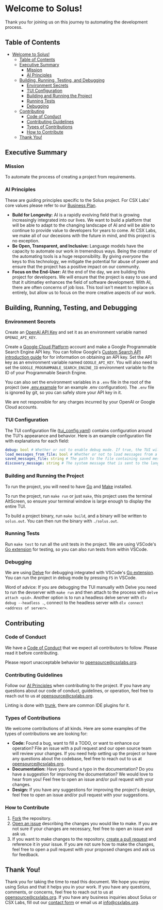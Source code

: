 # Welcome to Solus!

Thank you for joining us on this journey to automating the development process.

## Table of Contents

- [Welcome to Solus!](#welcome-to-solus)
  - [Table of Contents](#table-of-contents)
  - [Executive Summary](#executive-summary)
    - [Mission](#mission)
    - [AI Principles](#ai-principles)
  - [Building, Running, Testing, and Debugging](#building-running-testing-and-debugging)
    - [Environment Secrets](#environment-secrets)
    - [TUI Configuration](#tui-configuration)
    - [Building and Running the Project](#building-and-running-the-project)
    - [Running Tests](#running-tests)
    - [Debugging](#debugging)
  - [Contributing](#contributing)
    - [Code of Conduct](#code-of-conduct)
    - [Contributing Guidelines](#contributing-guidelines)
    - [Types of Contributions](#types-of-contributions)
    - [How to Contribute](#how-to-contribute)
  - [Thank You!](#thank-you)

## Executive Summary

### Mission

To automate the process of creating a project from requirements.

### AI Principles

These are guiding principles specific to the Solus project.
For CSX Labs' core values please refer to our [Business Plan](https://docs.google.com/document/d/1PhPFI1YXRd-XHMvfvRZhFwnqzzdXLTcpo0Kmbw803-I/edit?usp=sharing).

- **Build for Longevity:** AI is a rapidly evolving field that is growing increasingly integrated into our lives. We want to build a platform that will be able to adapt to the changing landscape of AI and will be able to continue to provide value to developers for years to come. At CSX Labs, we make all of our decesions with the future in mind, and this project is no exception.
- **Be Open, Transparent, and Inclusive:** Language models have the capacity to automate our work in tremendous ways. Being the creator of the automating tools is a huge responsibility. By giving _everyone_ the keys to this technology, we mitigate the potential for abuse of power and ensure that the project has a positive impact on our community.
- **Focus on the End-User:** At the end of the day, we are building this project for developers. We will ensure that the project is easy to use and that it ultimatley enhances the field of software development. With AI, there are often concerns of job loss. This tool isn't meant to replace us entirely, but allow us to focus on the more creative aspects of our work.

## Building, Running, Testing, and Debugging

### Environment Secrets

Create an [OpenAI API Key](https://platform.openai.com/account/api-keys) and set it as an environment variable named `OPENAI_API_KEY`.

Create a [Google Cloud Platform](https://cloud.google.com/) account and make a Google Programmable Search Engine API key. You can follow Google's [Custom Search API introduction guide](https://developers.google.com/custom-search/v1/introduction) for for information on obtaining an API key. Set the API key as an environment variable named `GOOGLE_API_KEY`. You will also need to set the `GOOGLE_PROGRAMMABLE_SEARCH_ENGINE_ID` environment variable to the ID of your Programmable Search Engine.

You can also set the environment variables in a `.env` file in the root of the project (see [.env.example](.env.example) for an example .env configuration). The `.env` file is ignored by git, so you can safely store your API key in it.

We are not responsible for any charges incurred by your OpenAI or Google Cloud accounts.

### TUI Configuration

The TUI configuration file ([tui_config.yaml](tui_config.yaml)) contains configuration around the TUI's appearance and behavior. Here is an example configuration file with explanations for each field:

```yaml
debug: bool # Whether or not to enable debug mode. If true, the TUI will print system messages to the terminal.
load_messages_from_file: bool # Whether or not to load messages from a file. If true, the TUI will populate the message history with messages from the file specified in the `saved_messages_file` field.
saved_messages_file: string # The path to the file containing saved messages. This field is only used if `load_messages_from_file` is true.
discovery_message: string # The system message that is sent to the language model to establish the guidelines and context for the conversation.
```

### Building and Running the Project

To run the project, you will need to have [Go](https://go.dev/) and [Make](https://www.gnu.org/software/make/) installed.

To run the project, run `make run` or just `make`, this project uses the terminal AltScreen, so ensure your terminal window is large enough to display the entire TUI.

To build a project binary, run `make build`, and a binary will be written to `solus.out`. You can then run the binary with `./solus.out`.

### Running Tests

Run `make test` to run all the unit tests in the project. We are using VSCode's [Go extension](https://marketplace.visualstudio.com/items?itemName=golang.go) for testing, so you can also run tests from within VSCode.

### Debugging

We are using [Delve](https://github.com/go-delve/delve) for debugging integrated with VSCode's [Go extension](https://marketplace.visualstudio.com/items?itemName=golang.go). You can run the project in debug mode by pressing `F5` in VSCode.

Word of advice: If you are debugging the TUI manually with Delve you need to run the devserver with `make run` and then attach to the process with `delve attach <pid>`. Another option is to run a headless delve server with `dlv debug --headless .`, connect to the headless server with `dlv connect <address of server>`.

## Contributing

### Code of Conduct

We have a [Code of Conduct](CODE_OF_CONDUCT.md) that we expect all contributors to follow. Please read it before contributing.

Please report unacceptable behavior to [opensource@csxlabs.org](mailto:opensource@csxlabs.org).

### Contributing Guidelines

Follow our [AI Principles](#ai-principles) when contributing to the project. If you have any questions about our code of conduct, guidelines, or operation, feel free to reach out to us at [opensource@csxlabs.org](mailto:opensource@csxlabs.org).

Linting is done with [trunk](https://trunk.io), there are common IDE plugins for it.

### Types of Contributions

We welcome contributions of all kinds. Here are some examples of the types of contributions we are looking for:

- **Code:** Found a bug, want to fill a TODO, or want to enhance our operation? File an issue with a pull request and our open source team will review your changes. If you need help setting up the project or have any questions about the codebase, feel free to reach out to us at [opensource@csxlabs.org](mailto:opensource@csxlabs.org).
- **Documentation:** Have you found a typo in the documentation? Do you have a suggestion for improving the documentation? We would love to hear from you! Feel free to open an issue and/or pull request with your changes.
- **Design:** If you have any suggestions for improving the project's design, feel free to open an issue and/or pull request with your suggestions.

### How to Contribute

1. [Fork](https://docs.github.com/en/get-started/quickstart/fork-a-repo) the repository.
2. [Open an issue](https://docs.github.com/en/issues/tracking-your-work-with-issues/creating-an-issue) describing the changes you would like to make. If you are not sure if your changes are necessary, feel free to open an issue and ask us.
3. If you want to make changes to the repository, [create a pull request](https://docs.github.com/en/github/collaborating-with-issues-and-pull-requests/creating-a-pull-request) and reference it in your issue. If you are not sure how to make the changes, feel free to open a pull request with your proposed changes and ask us for feedback.

## Thank You!

Thank you for taking the time to read this document. We hope you enjoy using Solus and that it helps you in your work. If you have any questions, comments, or concerns, feel free to reach out to us at [opensource@csxlabs.org](mailto:opensource@csxlabs.org). If you have any business inquiries about Solus or CSX Labs, fill out our [contact form](https://csxlabs.org/#contact) or email us at [info@csxlabs.org](mailto:info@csxlabs.org).
